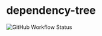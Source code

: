 # dependency-tree
<img alt="GitHub Workflow Status" src="https://img.shields.io/github/workflow/status/nirarmon/dependency-tree/Python%20application?style=plastic">
